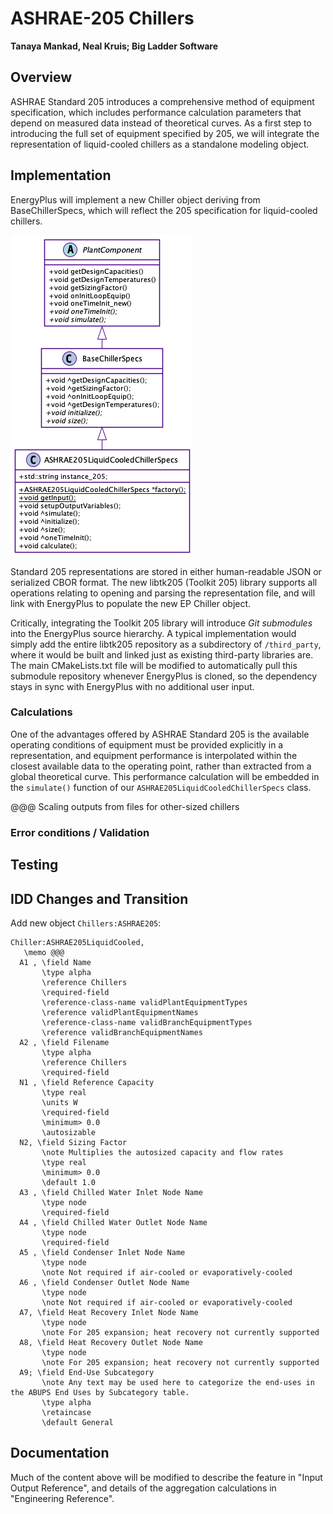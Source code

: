 # ASHRAE-205 Chillers

**Tanaya Mankad, Neal Kruis; Big Ladder Software**

## Overview

ASHRAE Standard 205 introduces a comprehensive method of equipment specification, which includes performance calculation parameters that depend on measured data instead of theoretical curves. 
As a first step to introducing the full set of equipment specified by 205, we will integrate the representation of liquid-cooled chillers as a standalone modeling object.

## Implementation

EnergyPlus will implement a new Chiller object deriving from BaseChillerSpecs, which will reflect the 205 specification for liquid-cooled chillers. 

![ASHRAE205LiquidCooledChillerSpecs](NFP-ASHRAE205-Chillers.png)

Standard 205 representations are stored in either human-readable JSON or serialized CBOR format. The new libtk205 (Toolkit 205) library supports all operations relating to opening and parsing the representation file, and will link with EnergyPlus to populate the new EP Chiller object. 

Critically, integrating the Toolkit 205 library will introduce *Git submodules* into the EnergyPlus source hierarchy. A typical implementation would simply add the entire libtk205 repository as a subdirectory of `/third_party`, where it would be built and linked just as existing third-party libraries are. The main CMakeLists.txt file will be modified to automatically pull this submodule repository whenever EnergyPlus is cloned, so the dependency stays in sync with EnergyPlus with no additional user input.

### Calculations

One of the advantages offered by ASHRAE Standard 205 is the available operating conditions of equipment must be provided explicitly in a representation, and equipment performance is interpolated within the closest available data to the operating point, rather than extracted from a global theoretical curve. This performance calculation will be embedded in the `simulate()` function of our `ASHRAE205LiquidCooledChillerSpecs` class.

@@@ Scaling outputs from files for other-sized chillers

### Error conditions / Validation

## Testing



## IDD Changes and Transition

Add new object `Chillers:ASHRAE205`:

<!-- Do we need reference temperatures?
  N4 , \field Reference Leaving Chilled Water Temperature
       \type real
       \default 6.67
       \units C
  N5 , \field Reference Entering Condenser Fluid Temperature
       \type real
       \default 29.4
       \units C
  N6 , \field Reference Chilled Water Flow Rate
       \type real
       \units m3/s
       \minimum> 0
       \autosizable
       \ip-units gal/min
  N7 , \field Reference Condenser Fluid Flow Rate
       \type real
       \units m3/s
       \autosizable
       \minimum 0.0
       \ip-units gal/min
       \note This field is only used for Condenser Type = AirCooled or EvaporativelyCooled
       \note when Heat Recovery is specified
-->
<!-- Do we need to be messing around with this if it's in the file? (NO)
  N3 , \field Reference COP
       \note Efficiency of the chiller compressor (cooling output/compressor energy input).
       \note Condenser fan power should not be included here.
       \type real
       \units W/W
       \required-field
       \minimum> 0.0
-->
```
Chiller:ASHRAE205LiquidCooled,
   \memo @@@
  A1 , \field Name
       \type alpha
       \reference Chillers
       \required-field
       \reference-class-name validPlantEquipmentTypes
       \reference validPlantEquipmentNames
       \reference-class-name validBranchEquipmentTypes
       \reference validBranchEquipmentNames
  A2 , \field Filename
       \type alpha
       \reference Chillers
       \required-field
  N1 , \field Reference Capacity
       \type real
       \units W
       \required-field
       \minimum> 0.0
       \autosizable
  N2, \field Sizing Factor
       \note Multiplies the autosized capacity and flow rates
       \type real
       \minimum> 0.0
       \default 1.0
  A3 , \field Chilled Water Inlet Node Name
       \type node
       \required-field
  A4 , \field Chilled Water Outlet Node Name
       \type node
       \required-field
  A5 , \field Condenser Inlet Node Name
       \type node
       \note Not required if air-cooled or evaporatively-cooled
  A6 , \field Condenser Outlet Node Name
       \type node
       \note Not required if air-cooled or evaporatively-cooled
  A7, \field Heat Recovery Inlet Node Name
       \type node
       \note For 205 expansion; heat recovery not currently supported
  A8, \field Heat Recovery Outlet Node Name
       \type node
       \note For 205 expansion; heat recovery not currently supported
  A9; \field End-Use Subcategory
       \note Any text may be used here to categorize the end-uses in the ABUPS End Uses by Subcategory table.
       \type alpha
       \retaincase
       \default General
```

## Documentation

Much of the content above will be modified to describe the feature in "Input Output Reference", and details of the aggregation calculations in "Engineering Reference".